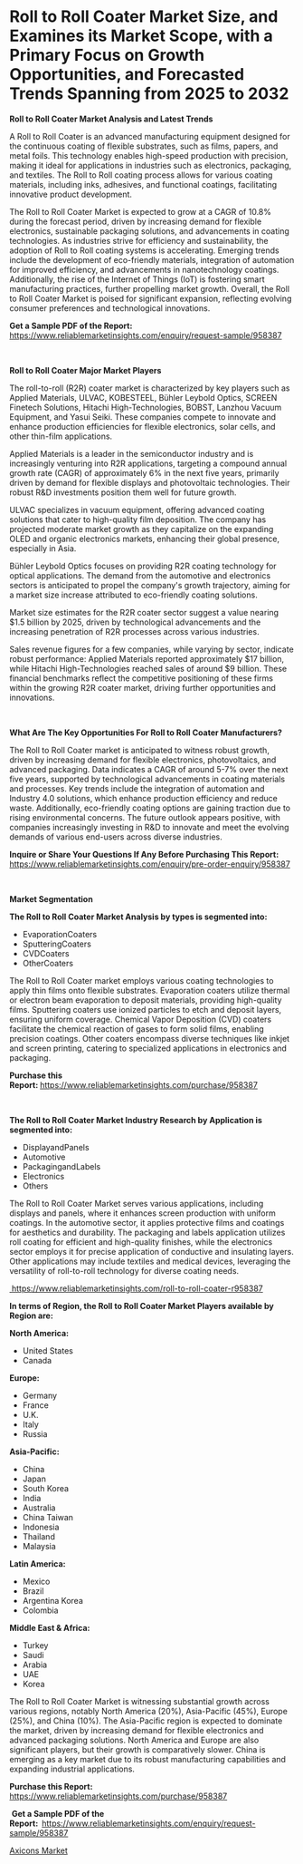 <p><h1>Roll to Roll Coater Market Size, and Examines its Market Scope, with a Primary Focus on Growth Opportunities, and Forecasted Trends Spanning from 2025 to 2032</h1></p><p><strong>Roll to Roll Coater Market Analysis and Latest Trends</strong></p>
<p><p>A Roll to Roll Coater is an advanced manufacturing equipment designed for the continuous coating of flexible substrates, such as films, papers, and metal foils. This technology enables high-speed production with precision, making it ideal for applications in industries such as electronics, packaging, and textiles. The Roll to Roll coating process allows for various coating materials, including inks, adhesives, and functional coatings, facilitating innovative product development.</p><p>The Roll to Roll Coater Market is expected to grow at a CAGR of 10.8% during the forecast period, driven by increasing demand for flexible electronics, sustainable packaging solutions, and advancements in coating technologies. As industries strive for efficiency and sustainability, the adoption of Roll to Roll coating systems is accelerating. Emerging trends include the development of eco-friendly materials, integration of automation for improved efficiency, and advancements in nanotechnology coatings. Additionally, the rise of the Internet of Things (IoT) is fostering smart manufacturing practices, further propelling market growth. Overall, the Roll to Roll Coater Market is poised for significant expansion, reflecting evolving consumer preferences and technological innovations.</p></p>
<p><strong>Get a Sample PDF of the Report:&nbsp;</strong> <a href="https://www.reliablemarketinsights.com/enquiry/request-sample/958387?utm_campaign=2214&utm_medium=2&utm_source=Github&utm_content=ia&utm_term=11042025&utm_id=roll-to-roll-coater">https://www.reliablemarketinsights.com/enquiry/request-sample/958387</a></p>
<p>&nbsp;</p>
<p><strong>Roll to Roll Coater Major Market Players</strong></p>
<p><p>The roll-to-roll (R2R) coater market is characterized by key players such as Applied Materials, ULVAC, KOBESTEEL, Bühler Leybold Optics, SCREEN Finetech Solutions, Hitachi High-Technologies, BOBST, Lanzhou Vacuum Equipment, and Yasui Seiki. These companies compete to innovate and enhance production efficiencies for flexible electronics, solar cells, and other thin-film applications.</p><p>Applied Materials is a leader in the semiconductor industry and is increasingly venturing into R2R applications, targeting a compound annual growth rate (CAGR) of approximately 6% in the next five years, primarily driven by demand for flexible displays and photovoltaic technologies. Their robust R&D investments position them well for future growth.</p><p>ULVAC specializes in vacuum equipment, offering advanced coating solutions that cater to high-quality film deposition. The company has projected moderate market growth as they capitalize on the expanding OLED and organic electronics markets, enhancing their global presence, especially in Asia.</p><p>Bühler Leybold Optics focuses on providing R2R coating technology for optical applications. The demand from the automotive and electronics sectors is anticipated to propel the company's growth trajectory, aiming for a market size increase attributed to eco-friendly coating solutions.</p><p>Market size estimates for the R2R coater sector suggest a value nearing $1.5 billion by 2025, driven by technological advancements and the increasing penetration of R2R processes across various industries.</p><p>Sales revenue figures for a few companies, while varying by sector, indicate robust performance: Applied Materials reported approximately $17 billion, while Hitachi High-Technologies reached sales of around $9 billion. These financial benchmarks reflect the competitive positioning of these firms within the growing R2R coater market, driving further opportunities and innovations.</p></p>
<p>&nbsp;</p>
<p><strong>What Are The Key Opportunities For Roll to Roll Coater Manufacturers?</strong></p>
<p><p>The Roll to Roll Coater market is anticipated to witness robust growth, driven by increasing demand for flexible electronics, photovoltaics, and advanced packaging. Data indicates a CAGR of around 5-7% over the next five years, supported by technological advancements in coating materials and processes. Key trends include the integration of automation and Industry 4.0 solutions, which enhance production efficiency and reduce waste. Additionally, eco-friendly coating options are gaining traction due to rising environmental concerns. The future outlook appears positive, with companies increasingly investing in R&D to innovate and meet the evolving demands of various end-users across diverse industries.</p></p>
<p><strong>Inquire or Share Your Questions If Any Before Purchasing This Report:</strong> <a href="https://www.reliablemarketinsights.com/enquiry/pre-order-enquiry/958387?utm_campaign=2214&utm_medium=2&utm_source=Github&utm_content=ia&utm_term=11042025&utm_id=roll-to-roll-coater">https://www.reliablemarketinsights.com/enquiry/pre-order-enquiry/958387</a></p>
<p>&nbsp;</p>
<p><strong>Market Segmentation</strong></p>
<p><strong>The Roll to Roll Coater Market Analysis by types is segmented into:</strong></p>
<p><ul><li>EvaporationCoaters</li><li>SputteringCoaters</li><li>CVDCoaters</li><li>OtherCoaters</li></ul></p>
<p><p>The Roll to Roll Coater market employs various coating technologies to apply thin films onto flexible substrates. Evaporation coaters utilize thermal or electron beam evaporation to deposit materials, providing high-quality films. Sputtering coaters use ionized particles to etch and deposit layers, ensuring uniform coverage. Chemical Vapor Deposition (CVD) coaters facilitate the chemical reaction of gases to form solid films, enabling precision coatings. Other coaters encompass diverse techniques like inkjet and screen printing, catering to specialized applications in electronics and packaging.</p></p>
<p><strong>Purchase this Report:&nbsp;</strong><a href="https://www.reliablemarketinsights.com/purchase/958387?utm_campaign=2214&utm_medium=2&utm_source=Github&utm_content=ia&utm_term=11042025&utm_id=roll-to-roll-coater">https://www.reliablemarketinsights.com/purchase/958387</a></p>
<p>&nbsp;</p>
<p><strong>The Roll to Roll Coater Market Industry Research by Application is segmented into:</strong></p>
<p><ul><li>DisplayandPanels</li><li>Automotive</li><li>PackagingandLabels</li><li>Electronics</li><li>Others</li></ul></p>
<p><p>The Roll to Roll Coater Market serves various applications, including displays and panels, where it enhances screen production with uniform coatings. In the automotive sector, it applies protective films and coatings for aesthetics and durability. The packaging and labels application utilizes roll coating for efficient and high-quality finishes, while the electronics sector employs it for precise application of conductive and insulating layers. Other applications may include textiles and medical devices, leveraging the versatility of roll-to-roll technology for diverse coating needs.</p></p>
<p><a href="https://www.reliablemarketinsights.com/roll-to-roll-coater-r958387?utm_campaign=2214&utm_medium=2&utm_source=Github&utm_content=ia&utm_term=11042025&utm_id=roll-to-roll-coater">&nbsp;https://www.reliablemarketinsights.com/roll-to-roll-coater-r958387</a></p>
<p><strong>In terms of Region, the Roll to Roll Coater Market Players available by Region are:</strong></p>
<p>
    <p> <strong> North America: </strong>
        <ul>
            <li>United States</li>
            <li>Canada</li>
        </ul>
        </p> 
    <p> <strong> Europe: </strong>
        <ul>
            <li>Germany</li>
            <li>France</li>
            <li>U.K.</li>
            <li>Italy</li>
            <li>Russia</li>
        </ul>
        </p> 
    <p> <strong> Asia-Pacific: </strong>
        <ul>
            <li>China</li>
            <li>Japan</li>
            <li>South Korea</li>
            <li>India</li>
            <li>Australia</li>
            <li>China Taiwan</li>
            <li>Indonesia</li>
            <li>Thailand</li>
            <li>Malaysia</li>
        </ul>
        </p> 
    <p> <strong> Latin America: </strong>
        <ul>
            <li>Mexico</li>
            <li>Brazil</li>
            <li>Argentina Korea</li>
            <li>Colombia</li>
        </ul>
        </p> 
    <p> <strong> Middle East & Africa: </strong>
        <ul>
            <li>Turkey</li>
            <li>Saudi</li>
            <li>Arabia</li>
            <li>UAE</li>
            <li>Korea</li>
        </ul>
    </p>
    </p>
<p><p>The Roll to Roll Coater Market is witnessing substantial growth across various regions, notably North America (20%), Asia-Pacific (45%), Europe (25%), and China (10%). The Asia-Pacific region is expected to dominate the market, driven by increasing demand for flexible electronics and advanced packaging solutions. North America and Europe are also significant players, but their growth is comparatively slower. China is emerging as a key market due to its robust manufacturing capabilities and expanding industrial applications.</p></p>
<p><strong>Purchase this Report: </strong><a href="https://www.reliablemarketinsights.com/purchase/958387?utm_campaign=2214&utm_medium=2&utm_source=Github&utm_content=ia&utm_term=11042025&utm_id=roll-to-roll-coater">https://www.reliablemarketinsights.com/purchase/958387</a></p>
<p>&nbsp;<strong>Get a Sample PDF of the Report:&nbsp;&nbsp;</strong><a href="https://www.reliablemarketinsights.com/enquiry/request-sample/958387?utm_campaign=2214&utm_medium=2&utm_source=Github&utm_content=ia&utm_term=11042025&utm_id=roll-to-roll-coater">https://www.reliablemarketinsights.com/enquiry/request-sample/958387</a></p>
<p><strong></strong></p>
<p><p><a href="https://github.com/gambokaiohjr/Market-Research-Report-List-1/blob/main/axicons-market.md?utm_campaign=2214&utm_medium=2&utm_source=Github&utm_content=ia&utm_term=11042025&utm_id=roll-to-roll-coater">Axicons Market</a></p></p>
